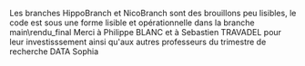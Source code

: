 Les branches HippoBranch et NicoBranch sont des brouillons peu lisibles, 
le code est sous une forme lisible et opérationnelle dans la branche main\rendu_final
Merci à Philippe BLANC et à Sebastien TRAVADEL pour leur investisssement 
ainsi qu'aux autres professeurs du trimestre de recherche DATA Sophia
